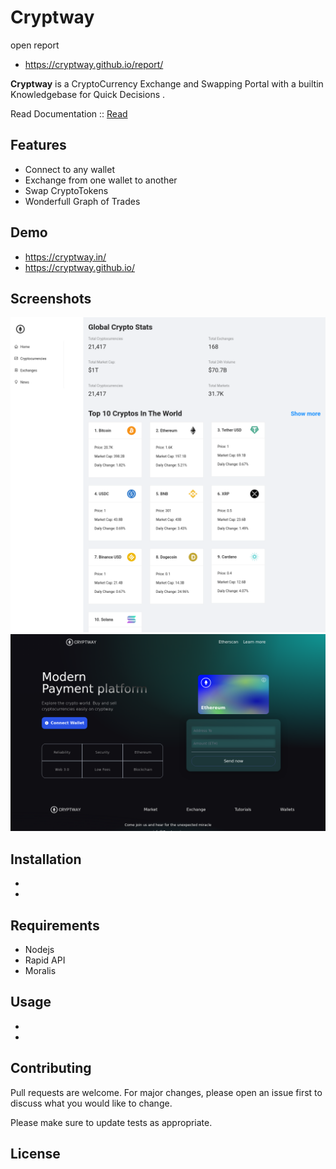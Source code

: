 # Cryptway

open report 
- https://cryptway.github.io/report/

**Cryptway** is a CryptoCurrency Exchange and Swapping Portal with a builtin Knowledgebase for Quick Decisions .

Read Documentation :: <a href="https://cryptway.github.io/">Read</a>
## Features 
- Connect to any wallet
- Exchange from one wallet to another
- Swap CryptoTokens
- Wonderfull Graph of Trades

## Demo
- https://cryptway.in/
-  https://cryptway.github.io/

## Screenshots
![](https://github.com/cryptway/cryptway.github.io/blob/main/SS/01.png)
![](https://github.com/cryptway/cryptway.github.io/blob/main/SS/02.png)

## Installation
-
-

## Requirements

- Nodejs
- Rapid API
- Moralis
 

## Usage
 
-
- 

## Contributing
Pull requests are welcome. For major changes, please open an issue first to discuss what you would like to change.

Please make sure to update tests as appropriate.

## License
